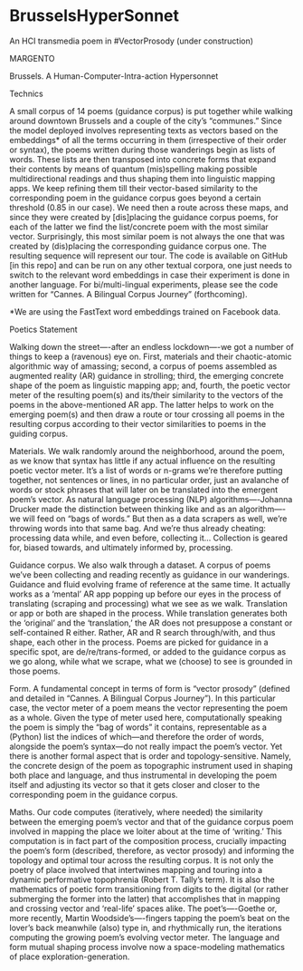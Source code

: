 # BrusselsHyperSonnet

An HCI transmedia poem in #VectorProsody (under construction)

MARGENTO

Brussels. A Human-Computer-Intra-action Hypersonnet

Technics

A small corpus of 14 poems (guidance corpus) is put together while walking around downtown Brussels and a couple of the city’s “communes.” Since the model deployed involves representing texts as vectors based on the embeddings* of all the terms occurring in them (irrespective of their order or syntax), the poems written during those wanderings begin as lists of words. These lists are then transposed into concrete forms that expand their contents by means of quantum (mis)spelling making possible multidirectional readings and thus shaping them into linguistic mapping apps. We keep refining them till their vector-based similarity to the corresponding poem in the guidance corpus goes beyond a certain threshold (0.85 in our case). We need then a route across these maps, and since they were created by [dis]placing the guidance corpus poems, for each of the latter we find the list/concrete poem with the most similar vector. Surprisingly, this most similar poem is not always the one that was created by (dis)placing the corresponding guidance corpus one. The resulting sequence will represent our tour.
The code is available on GitHub [in this repo] and can be run on any other textual corpora, one just needs to switch to the relevant word embeddings in case their experiment is done in another language. For bi/multi-lingual experiments, please see the code written for “Cannes. A Bilingual Corpus Journey” (forthcoming). 

*We are using the FastText word embeddings trained on Facebook data.  



Poetics Statement 

Walking down the street—-after an endless lockdown—-we got a number of things to keep a (ravenous) eye on. First, materials and their chaotic-atomic algorithmic way of amassing; second, a corpus of poems assembled as augmented reality (AR) guidance in strolling; third, the emerging concrete shape of the poem as linguistic mapping app; and, fourth, the poetic vector meter of the resulting poem(s) and its/their similarity to the vectors of the poems in the above-mentioned AR app. The latter helps to work on the emerging poem(s) and then draw a route or tour crossing all poems in the resulting corpus according to their vector similarities to poems in the guiding corpus. 

Materials. We walk randomly around the neighborhood, around the poem, as we know that syntax has little if any actual influence on the resulting poetic vector meter. It’s a list of words or n-grams we’re therefore putting together, not sentences or lines, in no particular order, just an avalanche of words or stock phrases that will later on be translated into the emergent poem’s vector. As natural language processing (NLP) algorithms—-Johanna Drucker made the distinction between thinking like and as an algorithm—-we will feed on “bags of words.” But then as a data scrapers as well, we’re throwing words into that same bag. And we’re thus already cheating: processing data while, and even before, collecting it… Collection is geared for, biased towards, and ultimately informed by, processing.

Guidance corpus. We also walk through a dataset. A corpus of poems we’ve been collecting and reading recently as guidance in our wanderings. Guidance and fluid evolving frame of reference at the same time. It actually works as a  ‘mental’ AR app popping up before our eyes in the process of translating (scraping and processing) what we see as we walk. Translation or app or both are shaped in the process. While translation generates both the ‘original’ and the ‘translation,’ the AR does not presuppose a constant or self-contained R either. Rather, AR and R search through/with, and thus shape, each other in the process. Poems are picked for guidance in a specific spot, are de/re/trans-formed, or added to the guidance corpus as we go along, while what we scrape, what we (choose) to see is grounded in those poems. 

Form. A fundamental concept in terms of form is “vector prosody” (defined and detailed in “Cannes. A Bilingual Corpus Journey”). In this particular case, the vector meter of a poem means the vector representing the poem as a whole. Given the type of meter used here, computationally speaking the poem is simply the “bag of words” it contains, representable as a (Python) list the indices of which—and therefore the order of words, alongside the poem’s syntax—do not really impact the poem’s vector. Yet there is another formal aspect that is order and topology-sensitive. Namely, the concrete design of the poem as topographic instrument used in shaping both place and language, and thus instrumental in developing the poem itself and adjusting its vector so that it gets closer and closer to the corresponding poem in the guidance corpus. 

Maths. Our code computes (iteratively, where needed) the similarity between the emerging poem’s vector and that of the guidance corpus poem involved in mapping the place we loiter about at the time of ‘writing.’ This computation is in fact part of the composition process, crucially impacting the poem’s form (described, therefore, as vector prosody) and informing the topology and optimal tour across the resulting corpus. It is not only the poetry of place involved that intertwines mapping and touring into a dynamic performative topophrenia (Robert T. Tally’s term). It is also the mathematics of poetic form transitioning from digits to the digital (or rather submerging the former into the latter) that accomplishes that in mapping and crossing vector and ‘real-life’ spaces alike. The poet’s—-Goethe or, more recently, Martin Woodside’s—-fingers tapping the poem’s beat on the lover’s back meanwhile (also) type in, and rhythmically run, the iterations computing the growing poem’s evolving vector meter. The language and form mutual shaping process involve now a space-modeling mathematics of place exploration-generation. 
